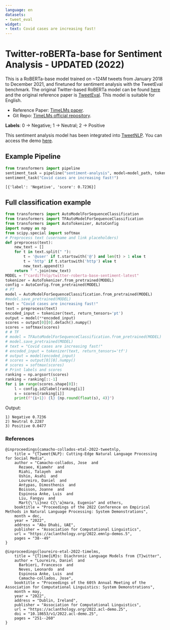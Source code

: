 ```yaml
---
language: en
datasets:
- tweet_eval
widget:
- text: Covid cases are increasing fast!
---
```



# Twitter-roBERTa-base for Sentiment Analysis - UPDATED (2022)

This is a RoBERTa-base model trained on ~124M tweets from January 2018 to December 2021, and finetuned for sentiment analysis with the TweetEval benchmark. 
The original Twitter-based RoBERTa model can be found [here](https://huggingface.co/cardiffnlp/twitter-roberta-base-2021-124m) and the original reference paper is [TweetEval](https://github.com/cardiffnlp/tweeteval). This model is suitable for English. 

- Reference Paper: [TimeLMs paper](https://arxiv.org/abs/2202.03829). 
- Git Repo: [TimeLMs official repository](https://github.com/cardiffnlp/timelms).

<b>Labels</b>: 
0 -> Negative;
1 -> Neutral;
2 -> Positive

This sentiment analysis model has been integrated into [TweetNLP](https://github.com/cardiffnlp/tweetnlp). You can access the demo [here](https://tweetnlp.org).

## Example Pipeline
```python
from transformers import pipeline
sentiment_task = pipeline("sentiment-analysis", model=model_path, tokenizer=model_path)
sentiment_task("Covid cases are increasing fast!")
```
```
[{'label': 'Negative', 'score': 0.7236}]
```

## Full classification example

```python
from transformers import AutoModelForSequenceClassification
from transformers import TFAutoModelForSequenceClassification
from transformers import AutoTokenizer, AutoConfig
import numpy as np
from scipy.special import softmax
# Preprocess text (username and link placeholders)
def preprocess(text):
    new_text = []
    for t in text.split(" "):
        t = '@user' if t.startswith('@') and len(t) > 1 else t
        t = 'http' if t.startswith('http') else t
        new_text.append(t)
    return " ".join(new_text)
MODEL = f"cardiffnlp/twitter-roberta-base-sentiment-latest"
tokenizer = AutoTokenizer.from_pretrained(MODEL)
config = AutoConfig.from_pretrained(MODEL)
# PT
model = AutoModelForSequenceClassification.from_pretrained(MODEL)
#model.save_pretrained(MODEL)
text = "Covid cases are increasing fast!"
text = preprocess(text)
encoded_input = tokenizer(text, return_tensors='pt')
output = model(**encoded_input)
scores = output[0][0].detach().numpy()
scores = softmax(scores)
# # TF
# model = TFAutoModelForSequenceClassification.from_pretrained(MODEL)
# model.save_pretrained(MODEL)
# text = "Covid cases are increasing fast!"
# encoded_input = tokenizer(text, return_tensors='tf')
# output = model(encoded_input)
# scores = output[0][0].numpy()
# scores = softmax(scores)
# Print labels and scores
ranking = np.argsort(scores)
ranking = ranking[::-1]
for i in range(scores.shape[0]):
    l = config.id2label[ranking[i]]
    s = scores[ranking[i]]
    print(f"{i+1}) {l} {np.round(float(s), 4)}")
```

Output: 

```
1) Negative 0.7236
2) Neutral 0.2287
3) Positive 0.0477
```


### References 
```
@inproceedings{camacho-collados-etal-2022-tweetnlp,
    title = "{T}weet{NLP}: Cutting-Edge Natural Language Processing for Social Media",
    author = "Camacho-collados, Jose  and
      Rezaee, Kiamehr  and
      Riahi, Talayeh  and
      Ushio, Asahi  and
      Loureiro, Daniel  and
      Antypas, Dimosthenis  and
      Boisson, Joanne  and
      Espinosa Anke, Luis  and
      Liu, Fangyu  and
      Mart{\'\i}nez C{\'a}mara, Eugenio" and others,
    booktitle = "Proceedings of the 2022 Conference on Empirical Methods in Natural Language Processing: System Demonstrations",
    month = dec,
    year = "2022",
    address = "Abu Dhabi, UAE",
    publisher = "Association for Computational Linguistics",
    url = "https://aclanthology.org/2022.emnlp-demos.5",
    pages = "38--49"
}

```

```
@inproceedings{loureiro-etal-2022-timelms,
    title = "{T}ime{LM}s: Diachronic Language Models from {T}witter",
    author = "Loureiro, Daniel  and
      Barbieri, Francesco  and
      Neves, Leonardo  and
      Espinosa Anke, Luis  and
      Camacho-collados, Jose",
    booktitle = "Proceedings of the 60th Annual Meeting of the Association for Computational Linguistics: System Demonstrations",
    month = may,
    year = "2022",
    address = "Dublin, Ireland",
    publisher = "Association for Computational Linguistics",
    url = "https://aclanthology.org/2022.acl-demo.25",
    doi = "10.18653/v1/2022.acl-demo.25",
    pages = "251--260"
}

```
